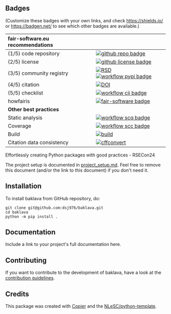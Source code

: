 ## Badges

(Customize these badges with your own links, and check https://shields.io/ or https://badgen.net/ to see which other badges are available.)

| fair-software.eu recommendations | |
| :-- | :--  |
| (1/5) code repository              | [![github repo badge](https://img.shields.io/badge/github-repo-000.svg?logo=github&labelColor=gray&color=blue)](https://github.com/dsj976/baklava) |
| (2/5) license                      | [![github license badge](https://img.shields.io/github/license/dsj976/baklava)](https://github.com/dsj976/baklava) |
| (3/5) community registry           | [![RSD](https://img.shields.io/badge/rsd-baklava-00a3e3.svg)](https://www.research-software.nl/software/baklava) [![workflow pypi badge](https://img.shields.io/pypi/v/baklava.svg?colorB=blue)](https://pypi.python.org/project/baklava/) |
| (4/5) citation                     | [![DOI](https://zenodo.org/badge/DOI/<replace-with-created-DOI>.svg)](https://doi.org/<replace-with-created-DOI>)|
| (5/5) checklist                    | [![workflow cii badge](https://bestpractices.coreinfrastructure.org/projects/<replace-with-created-project-identifier>/badge)](https://bestpractices.coreinfrastructure.org/projects/<replace-with-created-project-identifier>) |
| howfairis                          | [![fair-software badge](https://img.shields.io/badge/fair--software.eu-%E2%97%8F%20%20%E2%97%8F%20%20%E2%97%8F%20%20%E2%97%8F%20%20%E2%97%8B-yellow)](https://fair-software.eu) |
| **Other best practices**           | &nbsp; |
| Static analysis                    | [![workflow scq badge](https://sonarcloud.io/api/project_badges/measure?project=dsj976_baklava&metric=alert_status)](https://sonarcloud.io/dashboard?id=dsj976_baklava) |
| Coverage                           | [![workflow scc badge](https://sonarcloud.io/api/project_badges/measure?project=dsj976_baklava&metric=coverage)](https://sonarcloud.io/dashboard?id=dsj976_baklava) || Documentation                      | [![Documentation Status](https://readthedocs.org/projects/baklava/badge/?version=latest)](https://baklava.readthedocs.io/en/latest/?badge=latest) || **GitHub Actions**                 | &nbsp; |
| Build                              | [![build](https://github.com/dsj976/baklava/actions/workflows/build.yml/badge.svg)](https://github.com/dsj976/baklava/actions/workflows/build.yml) |
| Citation data consistency          | [![cffconvert](https://github.com/dsj976/baklava/actions/workflows/cffconvert.yml/badge.svg)](https://github.com/dsj976/baklava/actions/workflows/cffconvert.yml) || SonarCloud                         | [![sonarcloud](https://github.com/dsj976/baklava/actions/workflows/sonarcloud.yml/badge.svg)](https://github.com/dsj976/baklava/actions/workflows/sonarcloud.yml) || Link checker              | [![link-check](https://github.com/dsj976/baklava/actions/workflows/link-check.yml/badge.svg)](https://github.com/dsj976/baklava/actions/workflows/link-check.yml) |## How to use baklava

Effortlessly creating Python packages with good practices - RSECon24

The project setup is documented in [project_setup.md](project_setup.md). Feel free to remove this document (and/or the link to this document) if you don't need it.

## Installation

To install baklava from GitHub repository, do:

```console
git clone git@github.com:dsj976/baklava.git
cd baklava
python -m pip install .
```

## Documentation

Include a link to your project's full documentation here.

## Contributing

If you want to contribute to the development of baklava,
have a look at the [contribution guidelines](CONTRIBUTING.md).

## Credits

This package was created with [Copier](https://github.com/copier-org/copier) and the [NLeSC/python-template](https://github.com/NLeSC/python-template).
